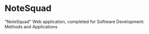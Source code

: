 # NoteSquad
"NoteSquad" Web application, completed for Software Development: Methods and Applications 

